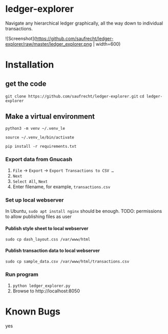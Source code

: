 # ledger-explorer
Navigate any hierarchical ledger graphically, all the way down to individual transactions.

![Screenshot](https://github.com/saufrecht/ledger-explorer/raw/master/ledger_explorer.png | width=600)

# Installation

## get the code

`git clone https://github.com/saufrecht/ledger-explorer.git`
`cd ledger-explorer`

## Make a virtual environment

`python3 -m venv ~/.venv_le`

`source ~/.venv_le/bin/activate`

`pip install -r requirements.txt`

### Export data from Gnucash

1. `File` → `Export` → `Export Transactions to CSV …`
2. `Next`
3. `Select All`, `Next`
4. Enter filename, for example, `transactions.csv`

### Set up local webserver
In Ubuntu, `sudo apt install nginx` should be enough.
TODO: permissions to allow publishing files as user

#### Publish style sheet to local webserver
`sudo cp dash_layout.css /var/www/html`

#### Publish transaction data to local webserver
`sudo cp sample_data.csv /var/www/html/transactions.csv`

### Run program
1. `python ledger_explorer.py`
1. Browse to http://localhost:8050

# Known Bugs
yes
